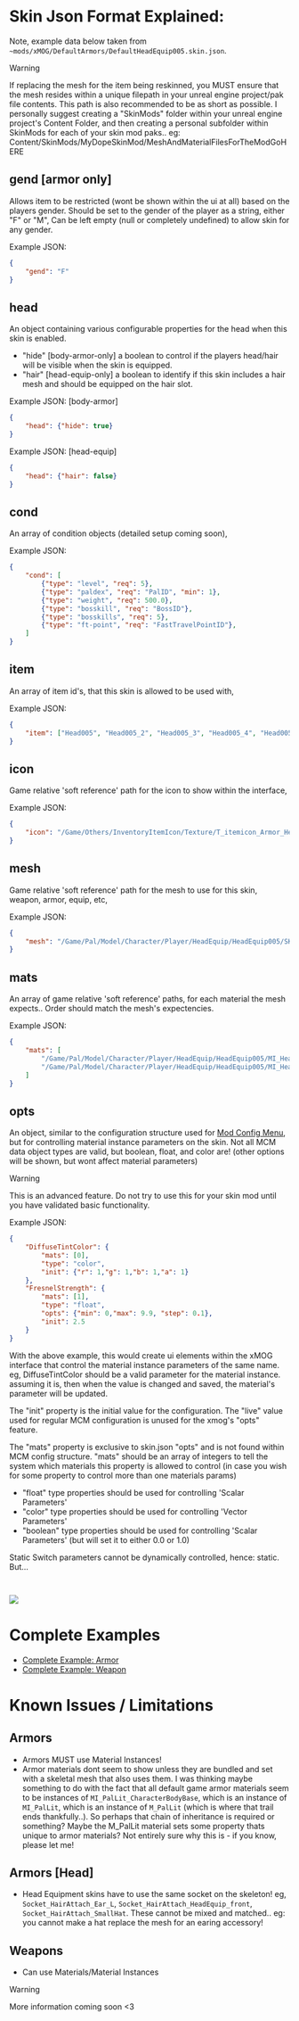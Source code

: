 # Skin Json Format Explained:
Note, example data below taken from `~mods/xMOG/DefaultArmors/DefaultHeadEquip005.skin.json`.


>[!WARNING]  
>If replacing the mesh for the item being reskinned, you MUST ensure that the mesh resides within a unique filepath in your unreal engine project/pak file contents. This path is also recommended to be as short as possible. I personally suggest creating a "SkinMods" folder within your unreal engine project's Content Folder, and then creating a personal subfolder within SkinMods for each of your skin mod paks.. eg: Content/SkinMods/MyDopeSkinMod/MeshAndMaterialFilesForTheModGoHERE



## gend [armor only]
Allows item to be restricted (wont be shown within the ui at all) based on the players gender.
Should be set to the gender of the player as a string, either "F" or "M", Can be left empty (null or completely undefined) to allow skin for any gender.


Example JSON: 
```json
{
    "gend": "F"
}
```

## head 
An object containing various configurable properties for the head when this skin is enabled. 
- "hide" [body-armor-only] a boolean to control if the players head/hair will be visible when the skin is equipped.
- "hair" [head-equip-only] a boolean to identify if this skin includes a hair mesh and should be equipped on the hair slot.

Example JSON: [body-armor]
```json
{
    "head": {"hide": true}
}
```

Example JSON: [head-equip]
```json
{
    "head": {"hair": false}
}
```

## cond
An array of condition objects (detailed setup coming soon),

Example JSON: 
```json
{
    "cond": ﻿[
        {"type": "level", "req": 5},
        {"type": "paldex", "req": "PalID", "min": 1},
        {"type": "weight", "req": 500.0},
        {"type": "bosskill", "req": "BossID"},
        {"type": "bosskills", "req": 5},
        {"type": "ft-point", "req": "FastTravelPointID"},
    ]
}
```

## item
An array of item id's, that this skin is allowed to be used with,

Example JSON: 
```json
{
    "item": ["Head005", "Head005_2", "Head005_3", "Head005_4", "Head005_5"]
}
```

## icon
Game relative 'soft reference' path for the icon to show within the interface,

Example JSON: 
```json
{
    "icon": "/Game/Others/InventoryItemIcon/Texture/T_itemicon_Armor_Head005.T_itemicon_Armor_Head005"
}
```


## mesh
Game relative 'soft reference' path for the mesh to use for this skin, weapon, armor, equip, etc,

Example JSON: 
```json
{
    "mesh": "/Game/Pal/Model/Character/Player/HeadEquip/HeadEquip005/SK_HeadEquip005.SK_HeadEquip005"
}
```


## mats
An array of game relative 'soft reference' paths, for each material the mesh expects.. Order should match the mesh's expectencies.

Example JSON: 
```json
{
    "mats": [
        "/Game/Pal/Model/Character/Player/HeadEquip/HeadEquip005/MI_HeadEquip005_Hair.MI_HeadEquip005_Hair",
        "/Game/Pal/Model/Character/Player/HeadEquip/HeadEquip005/MI_HeadEquip005.MI_HeadEquip005"
    ]
}
```


## opts
An object, similar to the configuration structure used for [Mod Config Menu](../mcm/mcm-structure.md), but for controlling material instance parameters on the skin. Not all MCM data object types are valid, but boolean, float, and color are! (other options will be shown, but wont affect material parameters)

>[!WARNING]
>This is an advanced feature. Do not try to use this for your skin mod until you have validated basic functionality. 

Example JSON: 
```json
{
    "DiffuseTintColor": {
        "mats": [0],
        "type": "color",
        "init": {"r": 1,"g": 1,"b": 1,"a": 1}
    },
    "FresnelStrength": {
        "mats": [1],
        "type": "float",
        "opts": {"min": 0,"max": 9.9, "step": 0.1},
        "init": 2.5
    }
}
```

With the above example, this would create ui elements within the xMOG interface that control the material instance parameters of the same name. eg, DiffuseTintColor should be a valid parameter for the material instance. assuming it is, then when the value is changed and saved, the material's parameter will be updated. 

The "init" property is the initial value for the configuration. The "live" value used for regular MCM configuration is unused for the xmog's "opts" feature. 

The "mats" property is exclusive to skin.json "opts" and is not found within MCM config structure. "mats" should be an array of integers to tell the system which materials this property is allowed to control (in case you wish for some property to control more than one materials params)

- "float" type properties should be used for controlling 'Scalar Parameters'
- "color" type properties should be used for controlling 'Vector Parameters'
- "boolean" type properties should be used for controlling 'Scalar Parameters' (but will set it to either 0.0 or 1.0)

Static Switch parameters cannot be dynamically controlled, hence: static. But...

<img src="https://raw.githubusercontent.com/dekita/palworld-modconfig-devhelp/main/images/scalar-switch.png" style="margin-top: 28px;">


# Complete Examples 
- [Complete Example: Armor](/guides/xmog/xmog-example-armor.json)
- [Complete Example: Weapon](/guides/xmog/xmog-example-weapon.json)


# Known Issues / Limitations

## Armors
- Armors MUST use Material Instances!
- Armor materials dont seem to show unless they are bundled and set with a skeletal mesh that also uses them. I was thinking maybe something to do with the fact that all default game armor materials seem to be instances of `MI_PalLit_CharacterBodyBase`, which is an instance of `MI_PalLit`, which is an instance of `M_PalLit` (which is where that trail ends thankfully..). So perhaps that chain of inheritance is required or something? Maybe the M_PalLit material sets some property thats unique to armor materials? Not entirely sure why this is - if you know, please let me!


## Armors [Head]
- Head Equipment skins have to use the same socket on the skeleton! eg, `Socket_HairAttach_Ear_L`, `Socket_HairAttach_HeadEquip_front`, `Socket_HairAttach_SmallHat`. These cannot be mixed and matched.. eg: you cannot make a hat replace the mesh for an earing accessory!


## Weapons
- Can use Materials/Material Instances



>[!WARNING]  
>More information coming soon <3
